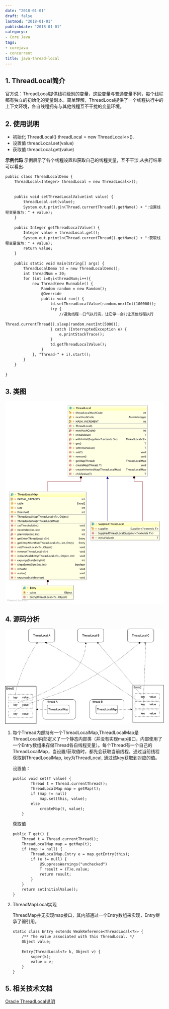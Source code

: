 ```yaml
---
date: "2018-01-01"
draft: false
lastmod: "2018-01-01"
publishdate: "2018-01-01"
categorys:
- Core Java
tags:
- corejava
- concurrent
title: java-thread-local
---
```


## 1. ThreadLocal简介
官方说：ThreadLocal提供线程级别的变量，这些变量与普通变量不同，每个线程都有独立的初始化的变量副本。简单理解，ThreadLocal提供了一个线程执行中的上下文环境，各自线程拥有与其他线程互不干扰的变量环境。

## 2. 使用说明
* 初始化 ThreadLocal<T>() threadLocal = new ThreadLocal<>().
* 设置值 threadLocal.set(value)
* 获取值 threadLocal.get(value)

**示例代码**
示例展示了各个线程设置和获取自己的线程变量，互不干涉,从执行结果可以看出.
```
public class ThreadLocalDemo {
    ThreadLocal<Integer> threadLocal = new ThreadLocal<>();


    public void setThreadLocalValue(int value) {
        threadLocal.set(value);
        System.out.println(Thread.currentThread().getName() + ":设置线程变量值为：" + value);
    }

    public Integer getThreadLocalValue() {
        Integer value = threadLocal.get();
        System.out.println(Thread.currentThread().getName() + ":获取线程变量值为：" + value);
        return value;
    }

    public static void main(String[] args) {
        ThreadLocalDemo td = new ThreadLocalDemo();
        int threadNum = 30;
        for (int i=0;i<threadNum;i++){
            new Thread(new Runnable() {
                Random random = new Random();
                @Override
                public void run() {
                    td.setThreadLocalValue(random.nextInt(100000));
                    try {
                        //避免线程一口气执行完，让它停一会儿让其他线程执行
                        Thread.currentThread().sleep(random.nextInt(5000));
                    } catch (InterruptedException e) {
                        e.printStackTrace();
                    }
                    td.getThreadLocalValue();
                }
            }, "Thread-" + i).start();
        }
    }

}
```

## 3. 类图
![ThreadLocal类图](../../../picture/ThreadLocal.png)

## 4. 源码分析

![](../../../picture/ThreadLocalView.png)

1. 每个Thread内部持有一个ThreadLocalMap,ThreadLocalMap是ThreadLocal内部定义了一个静态内部类（并没有实现map接口，内部使用了一个Entry数组来存储Thread各自线程变量）。每个Thread有一个自己的ThreadLocalMap，当设置/获取值时，都先会获取当前线程，通过当前线程获取到ThreadLocalMap, key为ThreadLocal, 通过该key获取到对应的值。

   设置值：

   ```
   public void set(T value) {
           Thread t = Thread.currentThread();
           ThreadLocalMap map = getMap(t);
           if (map != null)
               map.set(this, value);
           else
               createMap(t, value);
       }
   ```

   获取值

   ```
   public T get() {
       Thread t = Thread.currentThread();
       ThreadLocalMap map = getMap(t);
       if (map != null) {
           ThreadLocalMap.Entry e = map.getEntry(this);
           if (e != null) {
               @SuppressWarnings("unchecked")
               T result = (T)e.value;
               return result;
           }
       }
       return setInitialValue();
   }
   ```

2. ThreadMapLocal实现

   ThreadMap并无实现map接口，其内部通过一个Entry数组来实现，Entry继承了弱引用。

   ```
   static class Entry extends WeakReference<ThreadLocal<?>> {
       /** The value associated with this ThreadLocal. */
       Object value;
   
       Entry(ThreadLocal<?> k, Object v) {
           super(k);
           value = v;
       }
   }
   ```

## 5. 相关技术文档

[Oracle ThreadLocal说明](https://docs.oracle.com/javase/8/docs/api/java/lang/ThreadLocal.html)